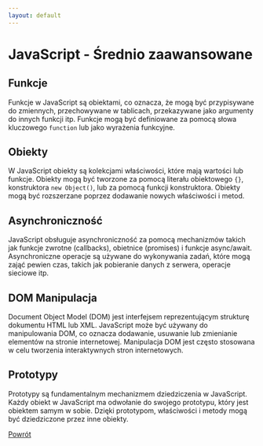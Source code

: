 ```yaml
---
layout: default
---
```


# JavaScript - Średnio zaawansowane

## Funkcje
Funkcje w JavaScript są obiektami, co oznacza, że mogą być przypisywane do zmiennych, przechowywane w tablicach, przekazywane jako argumenty do innych funkcji itp. Funkcje mogą być definiowane za pomocą słowa kluczowego `function` lub jako wyrażenia funkcyjne.

## Obiekty
W JavaScript obiekty są kolekcjami właściwości, które mają wartości lub funkcje. Obiekty mogą być tworzone za pomocą literału obiektowego `{}`, konstruktora `new Object()`, lub za pomocą funkcji konstruktora. Obiekty mogą być rozszerzane poprzez dodawanie nowych właściwości i metod.

## Asynchroniczność
JavaScript obsługuje asynchroniczność za pomocą mechanizmów takich jak funkcje zwrotne (callbacks), obietnice (promises) i funkcje async/await. Asynchroniczne operacje są używane do wykonywania zadań, które mogą zająć pewien czas, takich jak pobieranie danych z serwera, operacje sieciowe itp.

## DOM Manipulacja
Document Object Model (DOM) jest interfejsem reprezentującym strukturę dokumentu HTML lub XML. JavaScript może być używany do manipulowania DOM, co oznacza dodawanie, usuwanie lub zmienianie elementów na stronie internetowej. Manipulacja DOM jest często stosowana w celu tworzenia interaktywnych stron internetowych.

## Prototypy
Prototypy są fundamentalnym mechanizmem dziedziczenia w JavaScript. Każdy obiekt w JavaScript ma odwołanie do swojego prototypu, który jest obiektem samym w sobie. Dzięki prototypom, właściwości i metody mogą być dziedziczone przez inne obiekty.

[Powrót](../)
